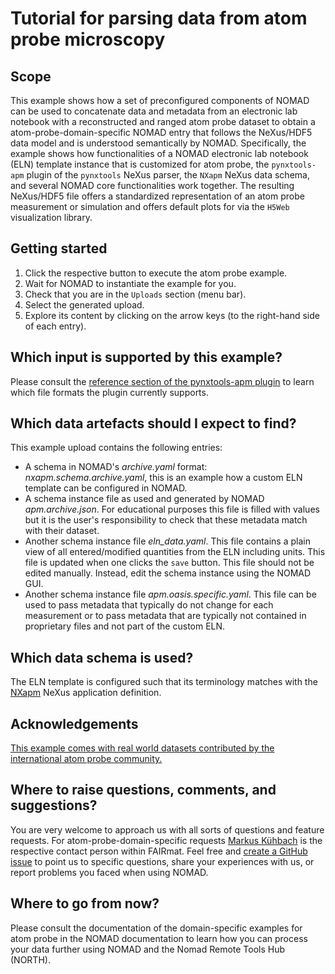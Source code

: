 # Tutorial for parsing data from atom probe microscopy

## Scope
This example shows how a set of preconfigured components of NOMAD can be used
to concatenate data and metadata from an electronic lab notebook with a
reconstructed and ranged atom probe dataset to obtain a atom-probe-domain-specific
NOMAD entry that follows the NeXus/HDF5 data model and is understood semantically
by NOMAD. Specifically, the example shows how functionalities of a NOMAD electronic
lab notebook (ELN) template instance that is customized for atom probe,
the `pynxtools-apm` plugin of the `pynxtools` NeXus parser, the `NXapm`
NeXus data schema, and several NOMAD core functionalities work together.
The resulting NeXus/HDF5 file offers a standardized representation of an
atom probe measurement or simulation and offers default plots for via
the `H5Web` visualization library.

## Getting started
1. Click the respective button to execute the atom probe example.
2. Wait for NOMAD to instantiate the example for you.
3. Check that you are in the `Uploads` section (menu bar).
4. Select the generated upload.
5. Explore its content by clicking on the arrow keys (to the right-hand side of each entry).

## Which input is supported by this example?
Please consult the [reference section of the pynxtools-apm plugin](https://fairmat-nfdi.github.io/pynxtools-apm/)
to learn which file formats the plugin currently supports.

## Which data artefacts should I expect to find?
This example upload contains the following entries:
- A schema in NOMAD's *archive.yaml* format: *nxapm.schema.archive.yaml*, this is
  an example how a custom ELN template can be configured in NOMAD.
- A schema instance file as used and generated by NOMAD *apm.archive.json*.
  For educational purposes this file is filled with values but it is the
  user's responsibility to check that these metadata match with their dataset.
- Another schema instance file *eln_data.yaml*. This file contains a plain
  view of all entered/modified quantities from the ELN including units.
  This file is updated when one clicks the `save` button.
  This file should not be edited manually. Instead, edit the schema instance
  using the NOMAD GUI.
- Another schema instance file *apm.oasis.specific.yaml*. This file can be
  used to pass metadata that typically do not change for each measurement
  or to pass metadata that are typically not contained in proprietary files
  and not part of the custom ELN.

## Which data schema is used?
The ELN template is configured such that its terminology matches with the [NXapm](https://fairmat-nfdi.github.io/nexus_definitions/classes/contributed_definitions/NXapm.html#nxapm) NeXus application definition.

## Acknowledgements
[This example comes with real world datasets contributed by the international atom probe community.](https://zenodo.org/records/7986279)

## Where to raise questions, comments, and suggestions?
You are very welcome to approach us with all sorts of questions and feature requests.
For atom-probe-domain-specific requests [Markus Kühbach](https://www.fairmat-nfdi.eu/fairmat/about-fairmat/team-fairmat)
is the respective contact person within FAIRmat. Feel free and [create a GitHub issue](https://github.com/FAIRmat-NFDI/pynxtools-apm) to point us to specific questions, share your experiences with us, or report problems
you faced when using NOMAD.

## Where to go from now?
Please consult the documentation of the domain-specific examples for atom probe
in the NOMAD documentation to learn how you can process your data further using
NOMAD and the Nomad Remote Tools Hub (NORTH).
